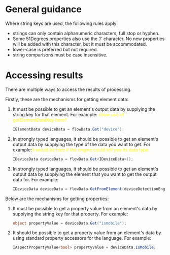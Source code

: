 # General guidance

Where string keys are used, the following rules apply:
- strings can only contain alphanumeric characters, full stop or hyphen.
 - Some 51Degrees properties also use the ‘/’ character. No new properties will 
      be added with this character, but it must be accommodated. 
- lower-case is preferred but not required.
- string comparisons must be case insensitive.

# Accessing results

There are multiple ways to access the results of processing.

Firstly, these are the mechanisms for getting element data:

1. It must be possible to get an element's output data by supplying the string key 
   for that element. For example: <span style="color:yellow">show use of getElementDataKey here?</span>
   ```c#
   IElementData deviceData = flowData.Get("device");
   ```
2. In strongly typed languages, it should be possible to get an element's output 
   data by supplying the type of the data you want to get. For example:<span style="color:yellow">it would be nice if the engine could tell you its data type</span>
   ```c#
   IDeviceData deviceData = flowData.Get<IDeviceData>();
   ```   
3. In strongly typed languages, it should be possible to get an element's output 
   data by supplying the element that you want to get the output data for. 
   For example:
   ```c#
   IDeviceData deviceData = flowData.GetFromElement(deviceDetectionEngine);
   ```   

Below are the mechanisms for getting properties:

1. It must be possible to get a property value from an element's data by 
   supplying the string key for that property. For example:
   ```c#
   object propertyValue = deviceData.Get("ismobile");
   ```
2. It should be possible to get a property value from an element's data
   by using standard property accessors for the language. For example:
   ```c#
   IAspectPropertyValue<bool> propertyValue = deviceData.IsMobile;
   ```


